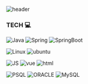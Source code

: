 ![header](https://capsule-render.vercel.app/api?type=slice&color=auto&height=200&text=JINA&fontAlign=70&rotate=13&fontAlignY=25&desc=Learn%20and%20Run&descAlign=70.&descAlignY=44)


  
### TECH 💻 

![Java](https://img.shields.io/badge/Java-007396?style=flat-square&logo=Java&logoColor=white)
![Spring](https://img.shields.io/badge/Spring-6DB33F?style=flat-square&logo=Spring&logoColor=white)
![SpringBoot](https://img.shields.io/badge/Springboot-6DB33F?style=flat-square&logo=Springboot&logoColor=white)

![Linux](https://img.shields.io/badge/Linux-FCC624?style=flat-square&logo=Linux&logoColor=black)
![ubuntu](https://img.shields.io/badge/Ubuntu-E95420?style=flat-square&logo=Ubuntu&logoColor=white)

![JS](https://img.shields.io/badge/JavaScript-F7DF1E?style=flat-square&logo=JavaScript&logoColor=black)
![vue](https://img.shields.io/badge/Vuejs-4FC08D?style=flat-square&logo=Vue.js&logoColor=white)
![html](https://img.shields.io/badge/HTML-E34F26?style=flat-square&logo=HTML5&logoColor=white)

![PSQL](https://img.shields.io/badge/PostgreSQL-4169E1?style=flat-square&logo=PostgreSQL&logoColor=white)
![ORACLE](https://img.shields.io/badge/Oracle-F80000?style=flat-square&logo=Oracle&logoColor=white)
![MySQL](https://img.shields.io/badge/MySQL-4479A1?style=flat-square&logo=MySQL&logoColor=white)



<!--
**88jina/88jina** is a ✨ _special_ ✨ repository because its `README.md` (this file) appears on your GitHub profile.

Here are some ideas to get you started:

- 🔭 I’m currently working on ...
- 🌱 I’m currently learning ...
- 👯 I’m looking to collaborate on ...
- 🤔 I’m looking for help with ...
- 💬 Ask me about ...
- 📫 How to reach me: ...
- 😄 Pronouns: ...
- ⚡ Fun fact: ...
-->
